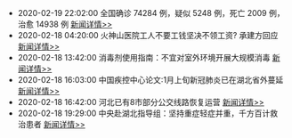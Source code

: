
- 2020-02-19 22:02:00 全国确诊 74284 例，疑似 5248 例，死亡 2009 例，治愈 14938 例  [新闻详情>>](https://github.com/AlbertGithubHome/ChineseVictory/blob/master/PneumoniaMap/20200219221100.jpg)
- 2020-02-18 04:20:00 火神山医院工人不要工钱坚决不领工资? 承建方回应  [新闻详情>>](http://finance.sina.com.cn/chanjing/cyxw/2020-02-19/doc-iimxxstf2588869.shtml)
- 2020-02-18 13:42:00 消毒剂使用指南：不宜对室外环境开展大规模消毒  [新闻详情>>](https://tech.sina.com.cn/roll/2020-02-19/doc-iimxxstf2707979.shtml)
- 2020-02-18 16:03:00 中国疾控中心论文:1月上旬新冠肺炎已在湖北省外蔓延  [新闻详情>>](http://finance.sina.com.cn/china/gncj/2020-02-19/doc-iimxxstf2748562.shtml)
- 2020-02-18 16:42:00 河北已有8市部分公交线路恢复运营  [新闻详情>>](http://hebei.sina.com.cn/news/yz/2020-02-19/detail-iimxxstf2758878.shtml)
- 2020-02-18 19:29:00 中央赴湖北指导组：坚持重症轻症并重，千方百计救治患者  [新闻详情>>](https://tech.sina.com.cn/roll/2020-02-19/doc-iimxyqvz4246800.shtml)
